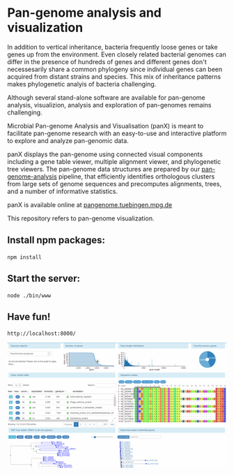 # Pan-genome analysis and visualization

In addition to vertical inheritance, bacteria frequently loose genes or take genes up from the environment. Even closely related bacterial genomes can differ in the presence of hundreds of genes and different genes don't necessesarily share a common phylogeny since individual genes can been acquired from distant strains and species.
This mix of inheritance patterns makes phylogenetic analyis of bacteria challenging.

Although several stand-alone software are available for pan-genome analysis, visualizion, analysis and exploration of pan-genomes remains challenging.

Microbial Pan-genome Analysis and Visualisation (panX) is meant to facilitate pan-genome research with an easy-to-use and interactive platform to explore and analyze pan-genomic data.

panX displays the pan-genome using connected visual components including a gene table viewer, multiple alignment viewer, and phylogenetic tree viewers. The pan-genome data structures are prepared by our [pan-genome-analysis](https://github.com/neherlab/pan-genome-analysis) pipeline, that efficiently identifies orthologous clusters from large sets of genome sequences and precomputes alignments, trees, and a number of informative statistics.

panX is available online at [pangenome.tuebingen.mpg.de](http://pangenome.tuebingen.mpg.de)

This repository refers to pan-genome visualization.
## Install npm packages:
```
npm install
```
## Start the server:
```
node ./bin/www
```
## Have fun!
```
http://localhost:8000/
```
![panX](/web-demo.gif)


